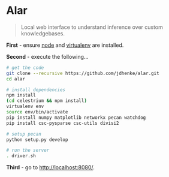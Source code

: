 Alar
======

> Local web interface to understand inference over custom knowledgebases.

**First** - ensure [node](http://nodejs.org/) and [virtualenv](https://pypi.python.org/pypi/virtualenv) are installed.

**Second** - execute the following...

```bash
# get the code
git clone --recursive https://github.com/jdhenke/alar.git
cd alar

# install dependencies
npm install
(cd celestrium && npm install)
virtualenv env
source env/bin/activate
pip install numpy matplotlib networkx pecan watchdog
pip install csc-pysparse csc-utils divisi2

# setup pecan
python setup.py develop

# run the server
. driver.sh
```

**Third** - go to [http://localhost:8080/](http://localhost:8080/).
